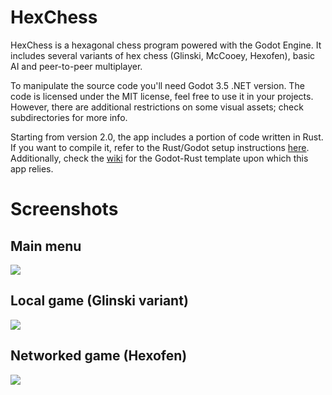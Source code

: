 # HexChess
HexChess is a hexagonal chess program powered with the Godot Engine. It includes several variants of hex chess (Glinski, McCooey, Hexofen), basic AI and peer-to-peer multiplayer.

To manipulate the source code you'll need Godot 3.5 .NET version. The code is licensed under the MIT license, feel free to use it in your projects. However, there are additional restrictions on some visual assets; check subdirectories for more info.

Starting from version 2.0, the app includes a portion of code written in Rust. If you want to compile it, refer to the Rust/Godot setup instructions [here](https://godot-rust.github.io/book/gdnative/intro/setup.html). Additionally, check the [wiki](https://github.com/macalimlim/godot-rust-template/wiki) for the Godot-Rust template upon which this app relies.

# Screenshots
## Main menu
  <img src="https://user-images.githubusercontent.com/111509227/195812418-600ef198-d417-40e6-8c7b-066831027378.png">

## Local game (Glinski variant)
 <img src="https://user-images.githubusercontent.com/111509227/195812454-9062981c-6e5f-4fe4-9d18-709c964eac0c.png">

## Networked game (Hexofen)
 <img src="https://user-images.githubusercontent.com/111509227/195812474-63fb97ba-a39a-4719-9265-22626552d2af.png" >
